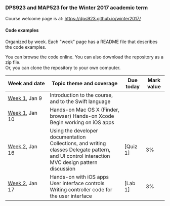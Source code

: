 ### DPS923 and MAP523 for the Winter 2017 academic term

Course welcome page is at: https://dps923.github.io/winter2017/

#### Code examples
Organized by week. Each "week" page has a README file that describes the code examples.

You can browse the code online. You can also download the repository as a zip file.  
Or, you can clone the repository to your own computer.  

|Week&nbsp;and&nbsp;date|Topic theme and coverage|Due today|Mark value|
|--------------------|------------------------|---------|----------|
|[Week 1](lectures/week1), Jan 9 | Introduction to the course, and to the Swift language | 
|[Week 1](labs/week1), Jan 10 | Hands-on Mac OS X (Finder, browser) Hands-on Xcode Begin working on iOS apps|
|[Week 2](lectures/week2), Jan 16 | Using the developer documentation<br>Collections, and writing classes Delegate pattern, and UI control interaction<br>MVC design pattern discussion|[Quiz 1] |3%|
|[Week 2](labs/week2), Jan 17| Hands-on with iOS apps User interface controls<br>Writing controller code for the user interface|[Lab 1] |3%|

<!--
|Week 3 Tue [Jan 27](https://petermcintyre.com/dps923/notes/jan27/) | App and controller life cycles Model objects Table view introduction Navigation-based app style introduction|[Quiz 2](https://petermcintyre.com/dps923/graded-work/quiz2/) |3%|
|Week 3 Thu Jan 29|Hands-on with nav-based app style and table view|[Lab 2](https://petermcintyre.com/dps923/graded-work/lab2/) |3%|
|Week 4 Tue [Feb 3](https://petermcintyre.com/dps923/notes/feb03/) | Work more with the Swift language Introduction to Core Data|[Quiz 3](https://petermcintyre.com/dps923/graded-work/quiz3/) |3%|
|Week 4 Thu Feb 5|Hands-on with nav-based app style and table view, using Core Data for persistence Work on [Lab 4](https://petermcintyre.com/dps923/graded-work/lab4/
[Lab 3](https://petermcintyre.com/dps923/graded-work/lab3/) |3%|
|Week 5 Tue [Feb 10](https://petermcintyre.com/dps923/notes/feb10/) | Add/edit item pattern|[Quiz 4](https://petermcintyre.com/dps923/graded-work/quiz4/) |3%|
|Week 5 Thu Feb 12|Hands-on with nav-based app style, table view, and ‘add item’ pattern Work on [Lab 5](https://petermcintyre.com/dps923/graded-work/lab5/
                [Lab 4](https://petermcintyre.com/dps923/graded-work/lab4/) |3%|
|Week 6 Tue [Feb 17](https://petermcintyre.com/dps923/notes/feb17/) | Using a web service on the network|[Quiz 5](https://petermcintyre.com/dps923/graded-work/quiz5/) |3%|
|Week 6 Thu [Feb 19](https://petermcintyre.com/dps923/notes/feb19/) | Hands-on with iOS apps Enable everyone to deploy apps to their devices|[Lab 5](https://petermcintyre.com/dps923/graded-work/lab5/) |3%|
|Week 7 Tue [Feb 24](https://petermcintyre.com/dps923/notes/feb24/) | (to be announced, probably some device features and hardware, e.g. camera; and maybe a discussion about the first programming assignment)|
|Week 7 Thu Feb 26|Hands-on with iOS apps Initial work on programming [Assignment 1](https://petermcintyre.com/dps923/graded-work/assign1/              
|Study week Mar 2 – Mar 6|Study week|
|Week 8 Tue [Mar 10](https://petermcintyre.com/dps923/notes/mar10/) |  Relationships in a Core Data object model|
|Week 8 Thu Mar 12|In-class, check your progress on [Assignment 1](https://petermcintyre.com/dps923/graded-work/assign1/) |  "DPS923 MAP523 Assignment 1")|Assign 1 interim|5%|
|Week 9 Tue [Mar 17](https://petermcintyre.com/dps923/notes/mar17/) |  Fetch request, standalone Fetch data from a web service, and store on the device|
|Week 9 Thu Mar 19|Continue work on [Assignment 1](https://petermcintyre.com/dps923/graded-work/assign1/) |  "DPS923 MAP523 Assignment 1")|
|Week 10 Tue [Mar 24](https://petermcintyre.com/dps923/notes/mar24/) |  Topic review Location services introduction|Assign 1 final|15%|
|Week 10 Thu Mar 26|Evaluation (test) Written part, and hands-on programming part|Test|30%|
|Week 11 Tue [Mar 31](https://petermcintyre.com/dps923/notes/mar31/) |  Introduction to iPad apps|
|Week 11 Thu Apr 2|Introduction to, and work on… [Assignment 2](https://petermcintyre.com/dps923/graded-work/assign2/) |  |
|Week 12 Tue [Apr 7](https://petermcintyre.com/dps923/notes/apr07/) |  Introduction to 2D graphics and touch|
|Week 12 Thu Apr 9|Continue working on Assignment 2|
|Week 13 Tue [Apr 14](https://petermcintyre.com/dps923/notes/apr14/) |  Objective-C language introduction Using Objective-C libraries in a Swift app|
|Week 13 Thu [Apr 16](https://petermcintyre.com/dps923/notes/apr16/) |  Demonstrate your Assignment 2 to your professor|Assign 2|15%|
-->
